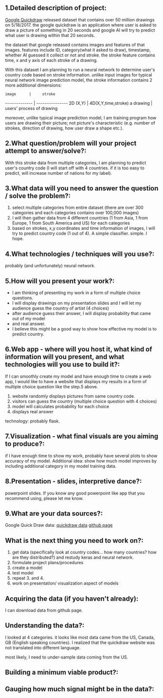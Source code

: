 ## 1.Detailed description of project:

[Google Quickdraw](https://quickdraw.withgoogle.com/data) released dataset that contains over 50 million drawings on 5/18/2017.
the google quickdraw is an application where user is asked to draw a picture of something in 20 seconds and google AI will try to predict what user is drawing within that 20 seconds.

the dataset that google released contains images and features of that images.
features include ID, category(what it asked to draw), timestamp, whether AI guessed it collect or not and stroke. the stroke feature contains time, x and y axis of each stroke of a drawing.

With this dataset I am planning to run a neural network to determine user's country code based on stroke information. unlike input images for typical neural network image prediction model, the stroke information contains 2 more additional dimensions:

    image      |     stroke
-------------- | ----------------
    2D (X,Y)   | 4D(X,Y,time,stroke)
   a drawing   | users' process of drawing

moreover, unlike typical image prediction model, I am training program how users are drawing their picture; not picture's characteristic (e.g. number of strokes, direction of drawing, how user draw a shape etc.).

## 2.What question/problem will your project attempt to answer/solve?:
With this stroke data from multiple categories, I am planning to predict user's country code (I will start off with 4 countries. if it is too easy to predict, will increase number of nations for my label).

## 3.What data will you need to answer the question / solve the problem?:
1. select multiple categories from entire dataset (there are over 300 categories and each categories contains over 100,000 images)
2. I will then gather data from 4 different countries (1 from Asia, 1 from Europe, 1 from South America and US) for each categories
3. based on strokes, x,y coordinates and time information of images, I will try to predict country code (1 out of 4). A simple classifier. simple. I hope.

## 4.What technologies / techniques will you use?:
probably (and unfortunately) neural network.

## 5.How will you present your work?:
- I am thinking of presenting my work in a form of multiple choice questions.
- I will display drawings on my presentation slides and I will let my audience guess the country of artist (4 choices)
- after audience guess their answer, I will display probability that came out of my model
- and real answer.
- I believe this might be a good way to show how effective my model is to predict country.

## 6.Web app - where will you host it, what kind of information will you present, and what technologies will you use to build it?:
If I can smoothly create my model and have enough time to create a web app, I would like to have a website that displays my results in a form of multiple choice question like the step.5 above.
1. website randomly displays pictures from same country code.
2. visitors can guess the country (multiple choice question with 4 choices)
3. model will calculates probability for each choice
4. displays real answer

technology: probably flask.

## 7.Visualization - what final visuals are you aiming to produce?:
if I have enough time to show my work, probably have several plots to show accuracy of my model.
Additional idea: show how much model improves by including additional category in my model training data.

## 8.Presentation - slides, interpretive dance?:
powerpoint slides. If you know any good powerpoint like app that you recommend using, please let me know.

## 9.What are your data sources?:
Google Quick Draw data:
[quickdraw data](https://quickdraw.withgoogle.com/data)
[github page](https://github.com/googlecreativelab/quickdraw-dataset)

## What is the next thing you need to work on?:

1. get data (specifically look at country codes... how many countries? how are they distributed?) and restudy keras and neural network.
2. formulate project plans/procedures
3. create a model
4. test model
5. repeat 3. and 4.
6. work on presentation/ visualization aspect of models

## Acquiring the data (if you haven't already):
I can download data from github page.

## Understanding the data?:
I looked at 4 categories. it looks like most data came from the US, Canada, GB (English speaking countries). I realized that the quickdraw website was not translated into different language.

most likely, I need to under-sample data coming from the US.

## Building a minimum viable product?:

## Gauging how much signal might be in the data?:
